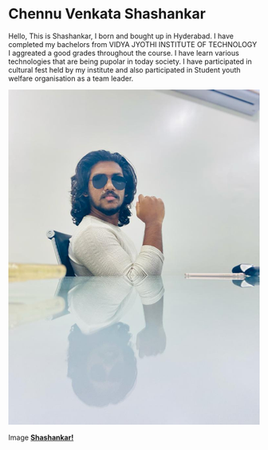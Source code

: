 # Chennu Venkata Shashankar

Hello, This is Shashankar, I born and bought up in Hyderabad. I have completed my bachelors from VIDYA JYOTHI INSTITUTE OF TECHNOLOGY I aggreated a good grades throughout the course. I have learn various technologies that are being pupolar in today society. I have participated in cultural fest held by my institute and also participated in Student youth welfare organisation as a team leader.

![Shashankar](https://github.com/shashank546962/assignment2-Chennu/blob/main/123.jpeg)

Image **[Shashankar!](https://github.com/shashank546962/assignment2-Chennu/blob/main/123.jpeg)**